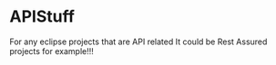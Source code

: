 # APIStuff
For any eclipse projects that are API related
It could be Rest Assured projects for example!!!
